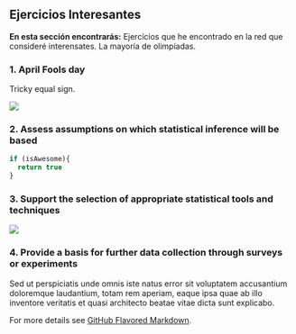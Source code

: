 ## Ejercicios Interesantes

**En esta sección encontrarás:** Ejercícios que he encontrado en la red que consideré interensates. La mayoría de olimpíadas.  

### 1. April Fools day

Tricky equal sign.

<img src="https://render.githubusercontent.com/render/math?math= e - \frac{e}{\pi}=-1">

### 2. Assess assumptions on which statistical inference will be based

```javascript
if (isAwesome){
  return true
}
```

### 3. Support the selection of appropriate statistical tools and techniques

<img src="images/dummy_thumbnail.jpg?raw=true"/>

### 4. Provide a basis for further data collection through surveys or experiments

Sed ut perspiciatis unde omnis iste natus error sit voluptatem accusantium doloremque laudantium, totam rem aperiam, eaque ipsa quae ab illo inventore veritatis et quasi architecto beatae vitae dicta sunt explicabo. 

For more details see [GitHub Flavored Markdown](https://guides.github.com/features/mastering-markdown/).
